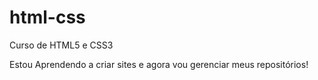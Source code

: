 # html-css
 Curso de HTML5 e CSS3

 Estou Aprendendo a criar sites e agora vou gerenciar meus repositórios!

